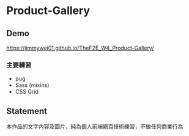 
# Product-Gallery

## Demo
https://jimmywei01.github.io/TheF2E_W4_Product-Gallery/

### 主要練習 
+ pug
+ Sass (mixins)
+ CSS Grid

## Statement
本作品的文字內容及圖片，純為個人前端網頁技術練習，不做任何商業行為

